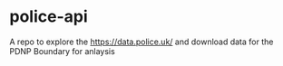 # police-api

A repo to explore the https://data.police.uk/ and download data for the PDNP Boundary for anlaysis
